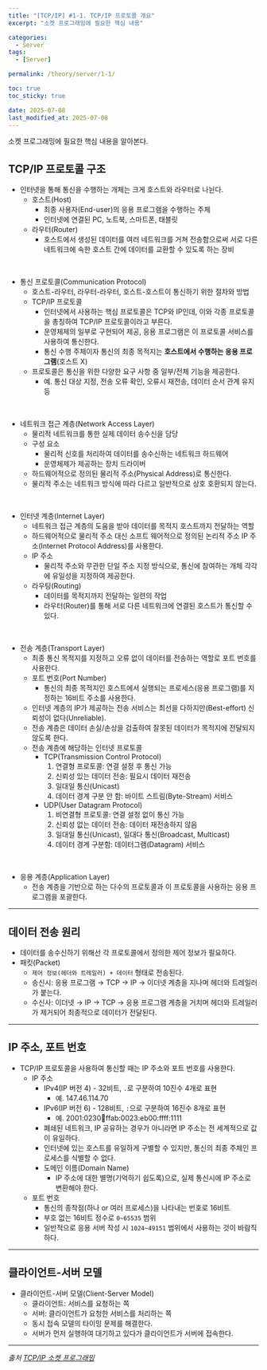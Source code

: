 ```yaml
---
title: "[TCP/IP] #1-1. TCP/IP 프로토콜 개요"
excerpt: "소켓 프로그래밍에 필요한 핵심 내용"

categories:
  - Server
tags:
  - [Server]

permalink: /theory/server/1-1/

toc: true
toc_sticky: true

date: 2025-07-08
last_modified_at: 2025-07-08
---
```


소켓 프로그래밍에 필요한 핵심 내용을 알아본다.

## TCP/IP 프로토콜 구조

- 인터넷을 통해 통신을 수행하는 개체는 크게 호스트와 라우터로 나뉜다.
    - 호스트(Host)
        - 최종 사용자(End-user)의 응용 프로그램을 수행하는 주체
        - 인터넷에 연결된 PC, 노트북, 스마트폰, 태블릿
    - 라우터(Router)
        - 호스트에서 생성된 데이터를 여러 네트워크를 거쳐 전송함으로써 서로 다른 네트워크에 속한 호스트 간에 데이터를 교환할 수 있도록 하는 장비

&nbsp;

- 통신 프로토콜(Communication Protocol)
    - 호스트-라우터, 라우터-라우터, 호스트-호스트이 통신하기 위한 절차와 방법
    - TCP/IP 프로토콜
        - 인터넷에서 사용하는 핵심 프로토콜은 TCP와 IP인데, 이와 각종 프로토콜을 총칭하여 TCP/IP 프로토콜이라고 부른다.
        - 운영체제의 일부로 구현되어 제공, 응용 프로그램은 이 프로토콜 서비스를 사용하여 통신한다.
        - 통신 수행 주체이자 통신의 최종 목적지는 **호스트에서 수행하는 응용 프로그램**(호스트 X)
    - 프로토콜은 통신을 위한 다양한 요구 사항 중 일부/전체 기능을 제공한다. 
        - 예. 통신 대상 지정, 전송 오류 확인, 오류시 재전송, 데이터 순서 관계 유지 등

&nbsp;

- 네트워크 접근 계층(Network Access Layer)
    - 물리적 네트워크를 통한 실제 데이터 송수신을 담당
    - 구성 요소
        - 물리적 신호를 처리하여 데이터를 송수신하는 네트워크 하드웨어
        - 운영체제가 제공하는 장치 드라이버
    - 하드웨어적으로 정의된 물리적 주소(Physical Address)로 통신한다.
    - 물리적 주소는 네트워크 방식에 따라 다르고 일반적으로 상호 호환되지 않는다.

&nbsp;

- 인터넷 계층(Internet Layer)
    - 네트워크 접근 계층의 도움을 받아 데이터를 목적지 호스트까지 전달하는 역할
    - 하드웨어적으로 물리적 주소 대신 소프트 웨어적으로 정의된 논리적 주소 IP 주소(Internet Protocol Address)를 사용한다.
    - IP 주소
        - 물리적 주소와 무관한 단일 주소 지정 방식으로, 통신에 참여하는 개체 각각에 유일성을 지정하여 제공한다.
    - 라우팅(Routing)
        - 데이터를 목적지까지 전달하는 일련의 작업
        - 라우터(Router)를 통해 서로 다른 네트워크에 연결된 호스트가 통신할 수 있다.

&nbsp;

- 전송 계층(Transport Layer)
    - 최종 통신 목적지를 지정하고 오류 없이 데이터를 전송하는 역할로 포트 번호를 사용한다.
    - 포트 번호(Port Number)
        - 통신의 최종 목적지인 호스트에서 실행되는 프로세스(응용 프로그램)를 지정하는 16비트 주소를 사용한다.
    - 인터넷 계층의 IP가 제공하는 전송 서비스는 최선을 다하지만(Best-effort) 신뢰성이 없다(Unreliable). 
    - 전송 계층은 데이터 손실/손상을 검출하여 잘못된 데이터가 목적지에 전달되지 않도록 한다.
    - 전송 계층에 해당하는 인터넷 프로토콜
        - TCP(Transmission Control Protocol)
            1. 연결형 프로토콜: 연결 설정 후 통신 가능
            2. 신뢰성 있는 데이터 전송: 필요시 데이터 재전송
            3. 일대일 통신(Unicast)
            4. 데이터 경계 구분 안 함: 바이트 스트림(Byte-Stream) 서비스
        - UDP(User Datagram Protocol)
            1. 비연결형 프로토콜: 연결 설정 없이 통신 가능
            2. 신뢰성 없는 데이터 전송: 데이터 재전송하지 않음
            3. 일대일 통신(Unicast), 일대다 통신(Broadcast, Multicast)
            4. 데이터 경계 구분함: 데이터그램(Datagram) 서비스

&nbsp;

- 응용 계층(Application Layer)
    - 전송 계층을 기반으로 하는 다수의 프로토콜과 이 프로토콜을 사용하는 응용 프로그램을 포괄한다. 

---

## 데이터 전송 원리

- 데이터를 송수신하기 위해선 각 프로토콜에서 정의한 제어 정보가 필요하다.
- 패킷(Packet)
    - `제어 정보(헤더와 트레일러) + 데이터` 형태로 전송된다.
    - 송신시: 응용 프로그램 → TCP → IP → 이더넷 계층을 지나며 헤더와 트레일러가 붙는다.
    - 수신사: 이더넷 → IP  → TCP → 응용 프로그램 계층을 거치며 헤더와 트레일러가 제거되어 최종적으로 데이터가 전달된다.

---

## IP 주소, 포트 번호

- TCP/IP 프로토콜을 사용하여 통신할 때는 IP 주소와 포트 번호를 사용한다.
    - IP 주소 
        - IPv4(IP 버전 4) - 32비트, `.`로 구분하여 10진수 4개로 표현
            - 예. 147.46.114.70
        - IPv6(IP 버전 6) - 128비트, `:`으로 구분하여 16진수 8개로 표현
            - 예. 2001:0230:abcd:ffab:0023:eb00:ffff:1111
        - 폐쇄된 네트워크, IP 공유하는 경우가 아니라면 IP 주소는 전 세계적으로 값이 유일하다.
        - 인터넷에 있는 호스트를 유일하게 구별할 수 있지만, 통신의 최종 주체인 프로세스를 식별할 수 없다.
        - 도메인 이름(Domain Name)
            - IP 주소에 대한 별명(기억하기 쉽도록)으로, 실제 통신시에 IP 주소로 변환해야 한다.
    - 포트 번호
        - 통신의 종착점(하나 or 여러 프로세스)을 나타내는 번호로 16비트
        - 부호 없는 16비트 정수로 `0~65535` 범위 
        - 일반적으로 응용 서버 작성 시 `1024~49151` 범위에서 사용하는 것이 바람직하다.

---

## 클라이언트-서버 모델

- 클라이언트-서버 모델(Client-Server Model)
    - 클라이언트: 서비스를 요청하는 쪽
    - 서버: 클라이언트가 요청한 서비스를 처리하는 쪽
    - 동시 접속 모델의 타이밍 문제를 해결한다. 
    - 서버가 먼저 실행하여 대기하고 있다가 클라이언트가 서버에 접속한다.

--- 

*출처*
*[TCP/IP 소켓 프로그래밍](https://search.shopping.naver.com/book/catalog/33162396667?cat_id=50010766&frm=PBOKPRO&query=tcpip+%EC%86%8C%EC%BC%93+%ED%94%84%EB%A1%9C%EA%B7%B8%EB%9E%98%EB%B0%8D&NaPm=ct%3Dmcu2vq8o%7Cci%3D46a3a47011533e76f80c1a2987e39750d2a51920%7Ctr%3Dboknx%7Csn%3D95694%7Chk%3D0ad8d61295c785b69f496e796c951cba129e06d6)*